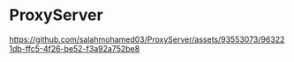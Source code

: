 # ProxyServer

https://github.com/salahmohamed03/ProxyServer/assets/93553073/963221db-ffc5-4f26-be52-f3a92a752be8

